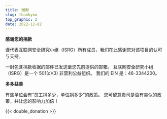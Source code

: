 ```yaml
---
title: 谢谢
slug: thankyou
top_graphic: 2
date: 2022-12-02
---
```


  <div class="container">
    <p><strong>感谢您的捐款</strong></p>
    <p>谨代表互联网安全研究小组（ISRG）所有成员，我们在此感谢您对该项目的认可与支持。</p>
    <p>一封包含捐款收据的邮件已发送至您先前提供的邮箱。 互联网安全研究小组（ISRG）是一个 501(c)(3) 非营利公益组织。 我们的 EIN 是：46-3344200。</p>
    <p class="pt-2"><strong>多多益善</strong></p>
    <p>有些单位会有“员工捐多少，单位捐多少”的政策。 您可留意贵司是否有类似的政策，并让您的影响力加倍！</p>
    <div class="pt-2">
      {{< double_donation >}}
    </div>
  </div>
